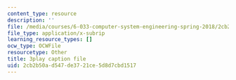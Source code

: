 ```yaml
---
content_type: resource
description: ''
file: /media/courses/6-033-computer-system-engineering-spring-2018/2cb2b50ad547de3721ce5d8d7cbd1517_r2_-2KW76ec.srt
file_type: application/x-subrip
learning_resource_types: []
ocw_type: OCWFile
resourcetype: Other
title: 3play caption file
uid: 2cb2b50a-d547-de37-21ce-5d8d7cbd1517
---
```

